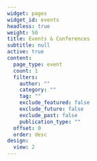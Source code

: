```yaml
---
widget: pages
widget_id: events
headless: true
weight: 50
title: Events & Conferences
subtitle: null
active: true
content:
  page_type: event
  count: 1
  filters:
    author: ""
    category: ""
    tag: ""
    exclude_featured: false
    exclude_future: false
    exclude_past: false
    publication_type: ""
  offset: 0
  order: desc
design:
  view: 2
---
```

